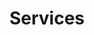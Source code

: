 ---
title: Services
layout: services
text: At Prolike we offer services made with the concept of lean, wether we create websites or software
navigation: false
order: 2
---